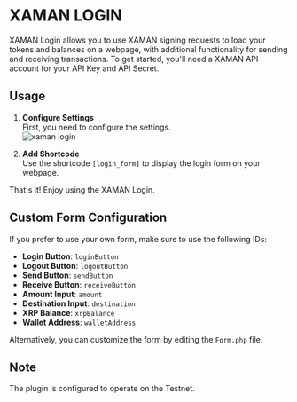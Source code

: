 # XAMAN LOGIN

XAMAN Login allows you to use XAMAN signing requests to load your tokens and balances on a webpage, with additional functionality for sending and receiving transactions. To get started, you'll need a XAMAN API account for your API Key and API Secret.

## Usage

1. **Configure Settings**  
   First, you need to configure the settings.  
  ![xaman login](https://github.com/rihno123/wp_xaman_login/assets/122835110/a3e0b962-6db3-4410-9d2a-f1c1427f5a3c)

2. **Add Shortcode**  
   Use the shortcode `[login_form]` to display the login form on your webpage.

That's it! Enjoy using the XAMAN Login.

## Custom Form Configuration

If you prefer to use your own form, make sure to use the following IDs:

- **Login Button**: `loginButton`
- **Logout Button**: `logoutButton`
- **Send Button**: `sendButton`
- **Receive Button**: `receiveButton`
- **Amount Input**: `amount`
- **Destination Input**: `destination`
- **XRP Balance**: `xrpBalance`
- **Wallet Address**: `walletAddress`

Alternatively, you can customize the form by editing the `Form.php` file.

## Note

The plugin is configured to operate on the Testnet.
